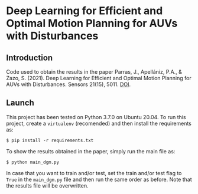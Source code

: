 # Deep Learning for Efficient and Optimal Motion Planning for AUVs with Disturbances

## Introduction

Code used to obtain the results in the paper Parras, J., Apellániz, P.A., & Zazo, S. (2021). Deep Learning for Efficient and Optimal Motion Planning for AUVs with Disturbances. Sensors 21(15), 5011. [DOI](https://doi.org/10.3390/s21155011).

## Launch

This project has been tested on Python 3.7.0 on Ubuntu 20.04. To run this project, create a `virtualenv` (recomended) and then install the requirements as:

```
$ pip install -r requirements.txt
```

To show the results obtained in the paper, simply run the main file as:
```
$ python main_dgm.py
```

In case that you want to train and/or test, set the train and/or test flag to `True` in the `main_dgm.py` file and then run the same order as before. Note that the results file will be overwritten. 
